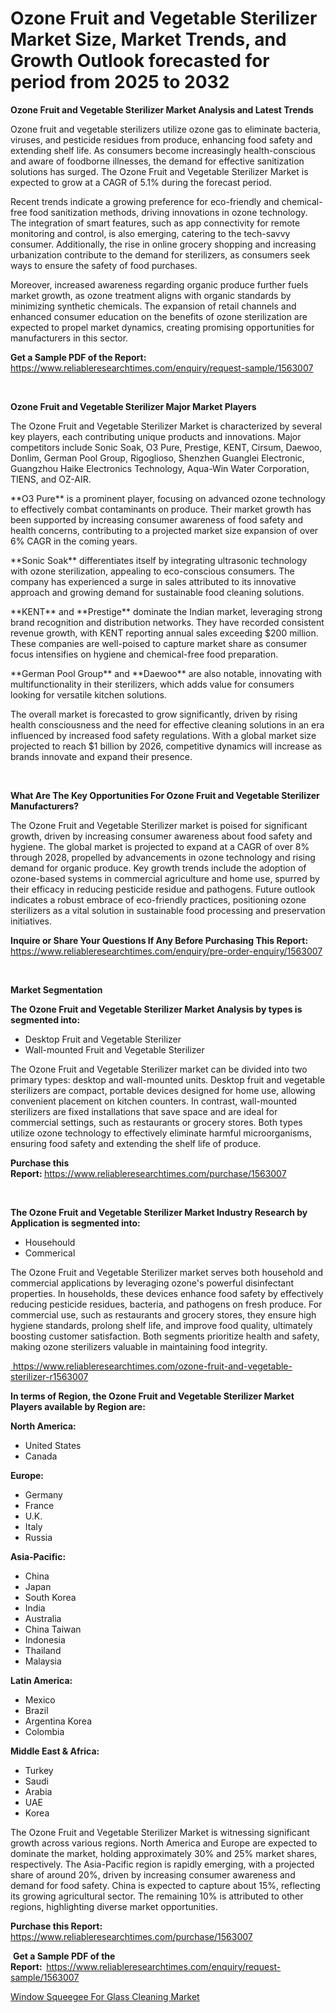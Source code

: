 <p><h1>Ozone Fruit and Vegetable Sterilizer Market Size, Market Trends, and Growth Outlook forecasted for period from 2025 to 2032</h1></p><p><strong>Ozone Fruit and Vegetable Sterilizer Market Analysis and Latest Trends</strong></p>
<p><p>Ozone fruit and vegetable sterilizers utilize ozone gas to eliminate bacteria, viruses, and pesticide residues from produce, enhancing food safety and extending shelf life. As consumers become increasingly health-conscious and aware of foodborne illnesses, the demand for effective sanitization solutions has surged. The Ozone Fruit and Vegetable Sterilizer Market is expected to grow at a CAGR of 5.1% during the forecast period. </p><p>Recent trends indicate a growing preference for eco-friendly and chemical-free food sanitization methods, driving innovations in ozone technology. The integration of smart features, such as app connectivity for remote monitoring and control, is also emerging, catering to the tech-savvy consumer. Additionally, the rise in online grocery shopping and increasing urbanization contribute to the demand for sterilizers, as consumers seek ways to ensure the safety of food purchases. </p><p>Moreover, increased awareness regarding organic produce further fuels market growth, as ozone treatment aligns with organic standards by minimizing synthetic chemicals. The expansion of retail channels and enhanced consumer education on the benefits of ozone sterilization are expected to propel market dynamics, creating promising opportunities for manufacturers in this sector.</p></p>
<p><strong>Get a Sample PDF of the Report:&nbsp;</strong> <a href="https://www.reliableresearchtimes.com/enquiry/request-sample/1563007?utm_campaign=3260&utm_medium=2&utm_source=Github&utm_content=ia&utm_term=05042025&utm_id=ozone-fruit-and-vegetable-sterilizer">https://www.reliableresearchtimes.com/enquiry/request-sample/1563007</a></p>
<p>&nbsp;</p>
<p><strong>Ozone Fruit and Vegetable Sterilizer Major Market Players</strong></p>
<p><p>The Ozone Fruit and Vegetable Sterilizer Market is characterized by several key players, each contributing unique products and innovations. Major competitors include Sonic Soak, O3 Pure, Prestige, KENT, Cirsum, Daewoo, Donlim, German Pool Group, Rigoglioso, Shenzhen Guanglei Electronic, Guangzhou Haike Electronics Technology, Aqua-Win Water Corporation, TIENS, and OZ-AIR. </p><p>**O3 Pure** is a prominent player, focusing on advanced ozone technology to effectively combat contaminants on produce. Their market growth has been supported by increasing consumer awareness of food safety and health concerns, contributing to a projected market size expansion of over 6% CAGR in the coming years.</p><p>**Sonic Soak** differentiates itself by integrating ultrasonic technology with ozone sterilization, appealing to eco-conscious consumers. The company has experienced a surge in sales attributed to its innovative approach and growing demand for sustainable food cleaning solutions. </p><p>**KENT** and **Prestige** dominate the Indian market, leveraging strong brand recognition and distribution networks. They have recorded consistent revenue growth, with KENT reporting annual sales exceeding $200 million. These companies are well-poised to capture market share as consumer focus intensifies on hygiene and chemical-free food preparation.</p><p>**German Pool Group** and **Daewoo** are also notable, innovating with multifunctionality in their sterilizers, which adds value for consumers looking for versatile kitchen solutions. </p><p>The overall market is forecasted to grow significantly, driven by rising health consciousness and the need for effective cleaning solutions in an era influenced by increased food safety regulations. With a global market size projected to reach $1 billion by 2026, competitive dynamics will increase as brands innovate and expand their presence.</p></p>
<p>&nbsp;</p>
<p><strong>What Are The Key Opportunities For Ozone Fruit and Vegetable Sterilizer Manufacturers?</strong></p>
<p><p>The Ozone Fruit and Vegetable Sterilizer market is poised for significant growth, driven by increasing consumer awareness about food safety and hygiene. The global market is projected to expand at a CAGR of over 8% through 2028, propelled by advancements in ozone technology and rising demand for organic produce. Key growth trends include the adoption of ozone-based systems in commercial agriculture and home use, spurred by their efficacy in reducing pesticide residue and pathogens. Future outlook indicates a robust embrace of eco-friendly practices, positioning ozone sterilizers as a vital solution in sustainable food processing and preservation initiatives.</p></p>
<p><strong>Inquire or Share Your Questions If Any Before Purchasing This Report:</strong> <a href="https://www.reliableresearchtimes.com/enquiry/pre-order-enquiry/1563007?utm_campaign=3260&utm_medium=2&utm_source=Github&utm_content=ia&utm_term=05042025&utm_id=ozone-fruit-and-vegetable-sterilizer">https://www.reliableresearchtimes.com/enquiry/pre-order-enquiry/1563007</a></p>
<p>&nbsp;</p>
<p><strong>Market Segmentation</strong></p>
<p><strong>The Ozone Fruit and Vegetable Sterilizer Market Analysis by types is segmented into:</strong></p>
<p><ul><li>Desktop Fruit and Vegetable Sterilizer</li><li>Wall-mounted Fruit and Vegetable Sterilizer</li></ul></p>
<p><p>The Ozone Fruit and Vegetable Sterilizer market can be divided into two primary types: desktop and wall-mounted units. Desktop fruit and vegetable sterilizers are compact, portable devices designed for home use, allowing convenient placement on kitchen counters. In contrast, wall-mounted sterilizers are fixed installations that save space and are ideal for commercial settings, such as restaurants or grocery stores. Both types utilize ozone technology to effectively eliminate harmful microorganisms, ensuring food safety and extending the shelf life of produce.</p></p>
<p><strong>Purchase this Report:&nbsp;</strong><a href="https://www.reliableresearchtimes.com/purchase/1563007?utm_campaign=3260&utm_medium=2&utm_source=Github&utm_content=ia&utm_term=05042025&utm_id=ozone-fruit-and-vegetable-sterilizer">https://www.reliableresearchtimes.com/purchase/1563007</a></p>
<p>&nbsp;</p>
<p><strong>The Ozone Fruit and Vegetable Sterilizer Market Industry Research by Application is segmented into:</strong></p>
<p><ul><li>Househould</li><li>Commerical</li></ul></p>
<p><p>The Ozone Fruit and Vegetable Sterilizer market serves both household and commercial applications by leveraging ozone's powerful disinfectant properties. In households, these devices enhance food safety by effectively reducing pesticide residues, bacteria, and pathogens on fresh produce. For commercial use, such as restaurants and grocery stores, they ensure high hygiene standards, prolong shelf life, and improve food quality, ultimately boosting customer satisfaction. Both segments prioritize health and safety, making ozone sterilizers valuable in maintaining food integrity.</p></p>
<p><a href="https://www.reliableresearchtimes.com/ozone-fruit-and-vegetable-sterilizer-r1563007?utm_campaign=3260&utm_medium=2&utm_source=Github&utm_content=ia&utm_term=05042025&utm_id=ozone-fruit-and-vegetable-sterilizer">&nbsp;https://www.reliableresearchtimes.com/ozone-fruit-and-vegetable-sterilizer-r1563007</a></p>
<p><strong>In terms of Region, the Ozone Fruit and Vegetable Sterilizer Market Players available by Region are:</strong></p>
<p>
    <p> <strong> North America: </strong>
        <ul>
            <li>United States</li>
            <li>Canada</li>
        </ul>
        </p> 
    <p> <strong> Europe: </strong>
        <ul>
            <li>Germany</li>
            <li>France</li>
            <li>U.K.</li>
            <li>Italy</li>
            <li>Russia</li>
        </ul>
        </p> 
    <p> <strong> Asia-Pacific: </strong>
        <ul>
            <li>China</li>
            <li>Japan</li>
            <li>South Korea</li>
            <li>India</li>
            <li>Australia</li>
            <li>China Taiwan</li>
            <li>Indonesia</li>
            <li>Thailand</li>
            <li>Malaysia</li>
        </ul>
        </p> 
    <p> <strong> Latin America: </strong>
        <ul>
            <li>Mexico</li>
            <li>Brazil</li>
            <li>Argentina Korea</li>
            <li>Colombia</li>
        </ul>
        </p> 
    <p> <strong> Middle East & Africa: </strong>
        <ul>
            <li>Turkey</li>
            <li>Saudi</li>
            <li>Arabia</li>
            <li>UAE</li>
            <li>Korea</li>
        </ul>
    </p>
    </p>
<p><p>The Ozone Fruit and Vegetable Sterilizer Market is witnessing significant growth across various regions. North America and Europe are expected to dominate the market, holding approximately 30% and 25% market shares, respectively. The Asia-Pacific region is rapidly emerging, with a projected share of around 20%, driven by increasing consumer awareness and demand for food safety. China is expected to capture about 15%, reflecting its growing agricultural sector. The remaining 10% is attributed to other regions, highlighting diverse market opportunities.</p></p>
<p><strong>Purchase this Report: </strong><a href="https://www.reliableresearchtimes.com/purchase/1563007?utm_campaign=3260&utm_medium=2&utm_source=Github&utm_content=ia&utm_term=05042025&utm_id=ozone-fruit-and-vegetable-sterilizer">https://www.reliableresearchtimes.com/purchase/1563007</a></p>
<p>&nbsp;<strong>Get a Sample PDF of the Report:&nbsp;&nbsp;</strong><a href="https://www.reliableresearchtimes.com/enquiry/request-sample/1563007?utm_campaign=3260&utm_medium=2&utm_source=Github&utm_content=ia&utm_term=05042025&utm_id=ozone-fruit-and-vegetable-sterilizer">https://www.reliableresearchtimes.com/enquiry/request-sample/1563007</a></p>
<p><strong></strong></p>
<p><p><a href="https://github.com/shopovdjondo/Market-Research-Report-List-1/blob/main/window-squeegee-for-glass-cleaning-market.md?utm_campaign=3260&utm_medium=2&utm_source=Github&utm_content=ia&utm_term=05042025&utm_id=ozone-fruit-and-vegetable-sterilizer">Window Squeegee For Glass Cleaning Market</a></p></p>